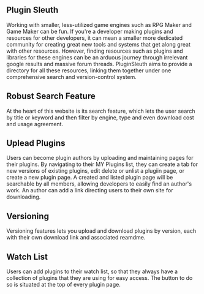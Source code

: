 ## Plugin Sleuth

Working with smaller, less-utilized game engines such as RPG Maker and Game Maker can be fun. If you're a developer making plugins and resources for other developers, it can mean a smaller more dedicated community for creating great new tools and systems that get along great with other resources. However, finding resources such as plugins and libraries for these engines can be an arduous journey through irrelevant google results and massive forum threads. PluginSleuth aims to provide a directory for all these resources, linking them together under one comprehensive search and version-control system.

## Robust Search Feature
At the heart of this website is its search feature, which lets the user search by title or keyword and then filter by engine, type and even download cost and usage agreement.

## Uplead Plugins
Users can become plugin authors by uploading and maintaining pages for their plugins. By navigating to their MY Plugins list, they can create a tab for new versions of existing plugins, edit delete or unlist a plugiin page, or create a new plugin page. A created and listed plugin page will be searchable by all members, allowing developers to easily find an author's work. An author can add a link directing users to their own site for downloading.

## Versioning
Versioning features lets you upload and download plugins by version, each with their own download link and associated reamdme.

## Watch List
Users can add plugins to their watch list, so that they always have a collection of plugins that they are using for easy access. The button to do so is situated at the top of every plugin page.
